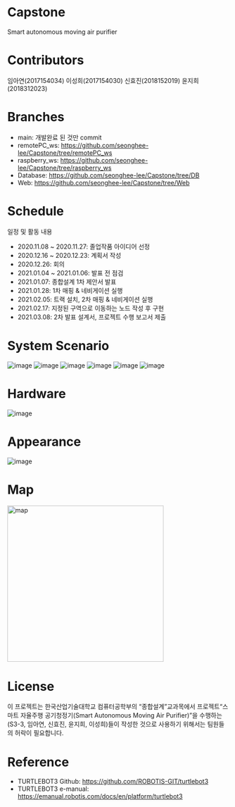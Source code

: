 # Capstone
Smart autonomous moving air purifier

# Contributors
임아연(2017154034)
이성희(2017154030)
신효진(2018152019)
윤지희(2018312023)

# Branches
- main: 개발완료 된 것만 commit
- remotePC_ws: https://github.com/seonghee-lee/Capstone/tree/remotePC_ws
- raspberry_ws: https://github.com/seonghee-lee/Capstone/tree/raspberry_ws
- Database: https://github.com/seonghee-lee/Capstone/tree/DB
- Web: https://github.com/seonghee-lee/Capstone/tree/Web

# Schedule
일정 및 활동 내용
- 2020.11.08 ~ 2020.11.27: 졸업작품 아이디어 선정
- 2020.12.16 ~ 2020.12.23: 계획서 작성
- 2020.12.26: 회의
- 2021.01.04 ~ 2021.01.06: 발표 전 점검
- 2021.01.07: 종합설계 1차 제안서 발표
- 2021.01.28: 1차 매핑 & 네비게이션 실행
- 2021.02.05: 트랙 설치, 2차 매핑 & 네비게이션 실행
- 2021.02.17: 지정된 구역으로 이동하는 노드 작성 후 구현
- 2021.03.08: 2차 발표 설계서, 프로젝트 수행 보고서 제출


# System Scenario
![image](https://user-images.githubusercontent.com/74324866/131114380-c9c460d2-1100-403e-a30c-e62a5bb5f7b4.png)
![image](https://user-images.githubusercontent.com/74324866/123063101-16315e00-d448-11eb-9e9e-4b1ae749cbea.png)
![image](https://user-images.githubusercontent.com/74324866/123063397-542e8200-d448-11eb-8eab-8ec03b3ee6a2.png)
![image](https://user-images.githubusercontent.com/74324866/123063212-29442e00-d448-11eb-8b4a-687ef40e908c.png)
![image](https://user-images.githubusercontent.com/74324866/123063230-2e08e200-d448-11eb-9c84-ebcf082c6393.png)
![image](https://user-images.githubusercontent.com/74324866/123063275-37924a00-d448-11eb-8306-0fa3b2ef4b40.png)

# Hardware
![image](https://user-images.githubusercontent.com/74324866/131114337-1fc78765-a5f1-405a-84cf-5153f0fdf18c.png)

# Appearance
![image](https://user-images.githubusercontent.com/74324866/131114835-bcda530b-35fa-4f58-b861-b57ae09178e8.png)

# Map
<img width="355" alt="map" src="https://user-images.githubusercontent.com/74324866/123063970-d454e780-d448-11eb-9a47-53b7989a6270.png">

# License
이 프로젝트는 한국산업기술대학교 컴퓨터공학부의 “종합설계”교과목에서 프로젝트“스마트 자율주행 공기청정기(Smart Autonomous Moving Air Purifier)”을 수행하는 (S3-3, 임아연, 신효진, 윤지희, 이성희)들이 작성한 것으로 사용하기 위해서는 팀원들의 허락이 필요합니다.

# Reference

- TURTLEBOT3 Github: https://github.com/ROBOTIS-GIT/turtlebot3
- TURTLEBOT3 e-manual: https://emanual.robotis.com/docs/en/platform/turtlebot3
